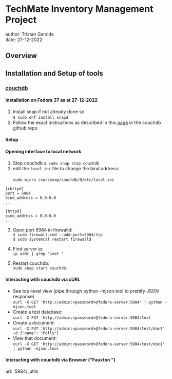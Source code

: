 # TechMate Inventory Management Project
author: Tristan Garside <br/>
date:  27-12-2022

## Overview

## Installation and Setup of tools

### [couchdb](https://docs.couchdb.org/en/3.2.2-docs/index.html)

#### Installation on Fedora 37 as at 27-12-2022
1. install snap if not already done so<br/>
```$ sudo dnf install snapd```
2. Follow the exact instructions as described in this
 [page](https://github.com/apache/couchdb-pkg/blob/main/README-SNAP.md)
 in the couchdb github repo
#### Setup
#### Opening interface to local network
1. Stop couchdb `$ sudo snap stop couchdb`
2. edit the `local.ini` file to change the bind address:<br/><br/>
`sudo micro /var/snap/couchdb/9/etc/local.ini`
```
[chttpd]
port = 5984
bind_address = 0.0.0.0
...

[httpd]
bind_address = 0.0.0.0
...
```
3. Open port 5984 in firewalld:<br/>
`$ sudo firewall-cmd --add-port=5984/tcp`<br/>
`$ sudo systemctl restart firewalld`

4. Find server ip:<br/>
`ip addr | grep "inet "` 

5. Restart couchdb:<br/>
 `sudo snap start couchdb`

 
#### Interacting with couchdb via cURL
- See top-level view (pipe through python -mjson.tool to prettify JSON response)<br/>
`curl -X GET 'http://admin:<password>@fedora-server:5984' | python -mjson.tool`
- Create a test database:<br/>
`curl -X PUT 'http://admin:<password>@fedora-server:5984/test`
- Create a document:<br/>
```curl -X PUT 'http://admin:<password>@fedora-server:5984/test/doc1' -d {"name": "Polly"}```
- View that document:<br/>
`curl -X GET 'http://admin:<password>@fedora-server:5984/test/doc1' | python -mjson.tool`

#### Interacting with couchdb via Browser ("Fauxton ")

url: <ip-address>:5984/_utils

 
